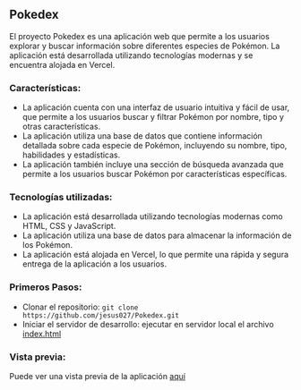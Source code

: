 ## Pokedex

El proyecto Pokedex es una aplicación web que permite a los usuarios explorar y buscar información sobre diferentes especies de Pokémon. La aplicación está desarrollada utilizando tecnologías modernas y se encuentra alojada en Vercel.

### Características:

* La aplicación cuenta con una interfaz de usuario intuitiva y fácil de usar, que permite a los usuarios buscar y filtrar Pokémon por nombre, tipo y otras características.
* La aplicación utiliza una base de datos que contiene información detallada sobre cada especie de Pokémon, incluyendo su nombre, tipo, habilidades y estadísticas.
* La aplicación también incluye una sección de búsqueda avanzada que permite a los usuarios buscar Pokémon por características específicas.

### Tecnologías utilizadas:

- La aplicación está desarrollada utilizando tecnologías modernas como HTML, CSS y JavaScript.
- La aplicación utiliza una base de datos para almacenar la información de los Pokémon.
- La aplicación está alojada en Vercel, lo que permite una rápida y segura entrega de la aplicación a los usuarios.

### Primeros Pasos:

- Clonar el repositorio: `git clone https://github.com/jesus027/Pokedex.git`
- Iniciar el servidor de desarrollo: ejecutar en servidor local el archivo [index.html](/index.html)

### Vista previa:

Puede ver una vista previa de la aplicación [aquí](https://pokedex-jade-seven.vercel.app)
